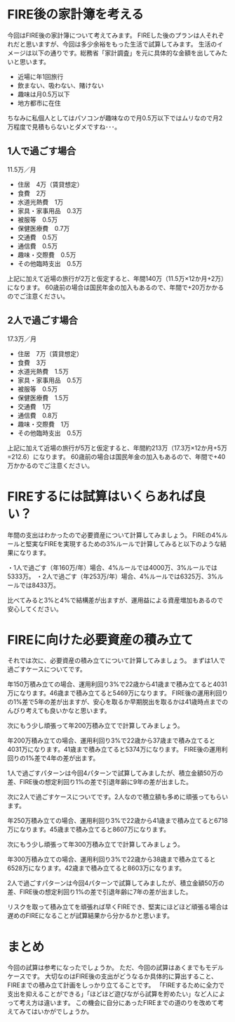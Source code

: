 # FIRE後の家計簿を考える

今回はFIRE後の家計簿について考えてみます。
FIREした後のプランは人それぞれだと思いますが、今回は多少余裕をもった生活で試算してみます。
生活のイメージは以下の通りです。総務省「家計調査」を元に具体的な金額を出してみたいと思います。

- 近場に年1回旅行
- 飲まない、吸わない、賭けない
- 趣味は月0.5万以下
- 地方都市に在住

ちなみに私個人としてはパソコンが趣味なので月0.5万以下ではムリなので月2万程度で見積もらないとダメですね･･･。

## 1人で過ごす場合

11.5万／月
- 住居　4万（賃貸想定）
- 食費　2万
- 水道光熱費　1万
- 家具・家事用品　0.3万
- 被服等　0.5万
- 保健医療費　0.7万
- 交通費　0.5万
- 通信費　0.5万
- 趣味・交際費　0.5万
- その他臨時支出　0.5万

上記に加えて近場の旅行が2万と仮定すると、年間140万（11.5万×12か月+2万）になります。
60歳前の場合は国民年金の加入もあるので、年間で+20万かかるのでご注意ください。

## 2人で過ごす場合


17.3万／月
- 住居　7万（賃貸想定）
- 食費　3万
- 水道光熱費　1.5万
- 家具・家事用品　0.5万
- 被服等　0.5万
- 保健医療費　1.5万
- 交通費　1万
- 通信費　0.8万
- 趣味・交際費　1万
- その他臨時支出　0.5万

上記に加えて近場の旅行が5万と仮定すると、年間約213万（17.3万×12か月+5万=212.6）になります。
60歳前の場合は国民年金の加入もあるので、年間で+40万かかるのでご注意ください。


# FIREするには試算はいくらあれば良い？

年間の支出はわかったので必要資産について計算してみましょう。
FIREの4%ルールと堅実なFIREを実現するための3%ルールで計算してみると以下のような結果になります。

・1人で過ごす（年160万/年）場合、4%ルールでは4000万、3%ルールでは5333万。
・2人で過ごす（年253万/年）場合、4%ルールでは6325万、3%ルールでは8433万。

比べてみると3%と4%で結構差が出ますが、運用益による資産増加もあるので安心してください。


# FIREに向けた必要資産の積み立て

それでは次に、必要資産の積み立てについて計算してみましょう。
まずは1人で過ごすケースについてです。

年150万積み立ての場合、運用利回り3%で22歳から41歳まで積み立てると4031万になります。46歳まで積み立てると5469万になります。
FIRE後の運用利回りの1%差で5年の差が出ますが、安心を取るか早期脱出を取るかは41歳時点までのんびり考えても良いかなと思います。

次にもう少し頑張って年200万積み立てで計算してみましょう。

年200万積み立ての場合、運用利回り3%で22歳から37歳まで積み立てると4031万になります。41歳まで積み立てると5374万になります。
FIRE後の運用利回りの1%差で4年の差が出ます。

1人で過ごすパターンは今回4パターンで試算してみましたが、積立金額50万の差、FIRE後の想定利回り1%の差で引退年齢に9年の差が出ました。


次に2人で過ごすケースについてです。2人なので積立額も多めに頑張ってもらいます。

年250万積み立ての場合、運用利回り3%で22歳から41歳まで積み立てると6718万になります。45歳まで積み立てると8607万になります。

次にもう少し頑張って年300万積み立てで計算してみましょう。

年300万積み立ての場合、運用利回り3%で22歳から38歳まで積み立てると6528万になります。42歳まで積み立てると8603万になります。

2人で過ごすパターンは今回4パターンで試算してみましたが、積立金額50万の差、FIRE後の想定利回り1%の差で引退年齢に7年の差が出ました。

リスクを取って積み立てを頑張れば早くFIREでき、堅実にほどほど頑張る場合は遅めのFIREになることが試算結果から分かるかと思います。

# まとめ

今回の試算は参考になったでしょうか。
ただ、今回の試算はあくまでもモデルケースです。
大切なのはFIRE後の支出がどうなるか具体的に算出すること、FIREまでの積み立て計画をしっかり立てることです。
「FIREするために全力で支出を抑えることができる」「ほどほど遊びながら試算を貯めたい」など人によって考え方は違います。
この機会に自分にあったFIREまでの道のりを改めて考えてみてはいかがでしょうか。